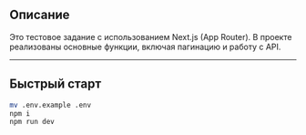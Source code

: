 ## Описание

Это тестовое задание с использованием Next.js (App Router). В проекте реализованы основные функции, включая пагинацию и работу с API.

---

## Быстрый старт

```bash
mv .env.example .env
npm i
npm run dev
